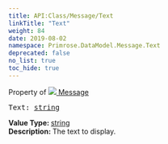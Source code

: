 ```yaml
---
title: API:Class/Message/Text
linkTitle: "Text"
weight: 84
date: 2019-08-02
namespace: Primrose.DataModel.Message.Text
deprecated: false
no_list: true
toc_hide: true
---
```

Property of <a href="/docs/api-reference/Class/Message"><img src="/icons/silk/hint.png"/>&nbsp;Message</a>
<pre class="method-declaration">
Text: <a class="type" href="/docs/api-reference/System/string">string</a></pre>
<b>Value Type: </b>
<a class="type" href="/docs/api-reference/System/string">string</a>
<br/>
<b>Description: </b>
The text to display.

